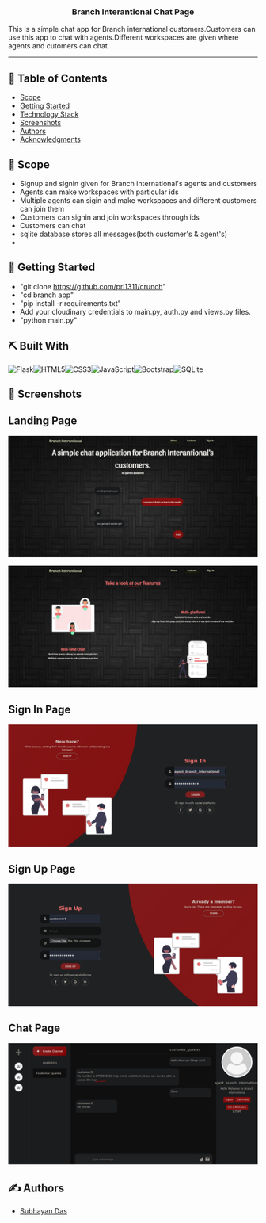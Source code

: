 <p align="center">
  <a href="" rel="noopener">
 <!--<img width="80" alt="readme" src="https://www.vhv.rs/dpng/d/219-2192268_samsung-bada-games-free-download-for-wave-chat.png">-->
</a>
</p>

<h3 align="center"> Branch Interantional Chat Page
    <br> 
</h3>


<p>This is a simple chat app for Branch international customers.Customers can use this app to chat with agents.Different workspaces are given where agents and cutomers can chat.</p>

---

## 📝 Table of Contents

- [Scope](#scope)
- [Getting Started](#getting_started)
- [Technology Stack](#tech_stack)
- [Screenshots](#screenshots)
- [Authors](#authors)
- [Acknowledgments](#acknowledgments)


## 🚀 Scope <a name = "scope"></a>
- Signup and signin given for Branch international's agents and customers
- Agents can make workspaces with particular ids
- Multiple agents can sigin and make workspaces and different customers can join them
- Customers can signin and join workspaces through ids
- Customers can chat
- sqlite database stores all messages(both customer's & agent's)
- 


## 🏁 Getting Started <a name = "getting_started"></a>

- "git clone https://github.com/pri1311/crunch"
- "cd branch app" 
- "pip install -r requirements.txt"
- Add your cloudinary credentials to main.py, auth.py and views.py files.
- "python main.py" 


## ⛏️ Built With <a name = "tech_stack"></a>

<img alt="Flask" src="https://img.shields.io/badge/flask-%23000.svg?&style=for-the-badge&logo=flask&logoColor=white"/><img alt="HTML5" src="https://img.shields.io/badge/html5-%23E34F26.svg?&style=for-the-badge&logo=html5&logoColor=white"/><img alt="CSS3" src="https://img.shields.io/badge/css3-%231572B6.svg?&style=for-the-badge&logo=css3&logoColor=white"/><img alt="JavaScript" src="https://img.shields.io/badge/javascript-%23323330.svg?&style=for-the-badge&logo=javascript&logoColor=%23F7DF1E"/><img alt="Bootstrap" src="https://img.shields.io/badge/bootstrap-%23563D7C.svg?&style=for-the-badge&logo=bootstrap&logoColor=white"/><img alt="SQLite" src ="https://img.shields.io/badge/sqlite-%2307405e.svg?&style=for-the-badge&logo=sqlite&logoColor=white"/>



## 🤳 Screenshots <a name = "screenshots"></a>


## Landing Page

![ss1](https://github.com/subhayand10/Branch-International/blob/master/screenshots/landing1.JPG)

![ss2](https://github.com/subhayand10/Branch-International/blob/master/screenshots/landing2.JPG)

## Sign In Page

![ss3](https://github.com/subhayand10/Branch-International/blob/master/screenshots/signin.JPG)

## Sign Up Page

![ss4](https://github.com/subhayand10/Branch-International/blob/master/screenshots/signup.JPG)

## Chat Page

![ss5](https://github.com/subhayand10/Branch-International/blob/master/screenshots/chatmainpage.JPG) 


## ✍️ Authors <a name = "authors"></a>

- [Subhayan Das](https://github.com/subhayand10)




